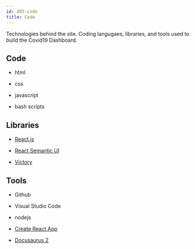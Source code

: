 ```yaml
---
id: d05-code
title: Code
---
```


Technologies behind the site.
Coding langugaes, libraries, and tools used to build the Covid19 Dashboard.

## Code

- html

- css

- javascript

- bash scripts

## Libraries

- [React.js](https://reactjs.org)

- [React Semantic UI](https://react.semantic-ui.com)

- [Victory](https://formidable.com/open-source/victory/)

## Tools

- Github

- Visual Studio Code

- nodejs

- [Create React App](https://github.com/facebook/create-react-app)

- [Docusaurus 2](https://v2.docusaurus.io/)
